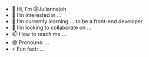- 👋 Hi, I’m @Juliannajoh
- 👀 I’m interested in ... 
- 🌱 I’m currently learning ... to be a front-end developer
- 💞️ I’m looking to collaborate on ...
- 📫 How to reach me ...
- 😄 Pronouns: ...
- ⚡ Fun fact: ...

<!---
Juliannajoh/Juliannajoh is a ✨ special ✨ repository because its `README.md` (this file) appears on your GitHub profile.
You can click the Preview link to take a look at your changes.
--->
